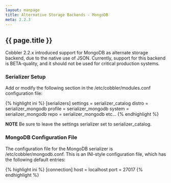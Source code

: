 ```yaml
---
layout: manpage
title: Alternative Storage Backends - MongoDB
meta: 2.2.3
---
```


## {{ page.title }}

Cobbler 2.2.x introduced support for MongoDB as alternate storage backend, due to the native use of JSON. Currently, support for this backend is BETA-quality, and it should not be used for critical production systems.

### Serializer Setup

Add or modify the following section in the /etc/cobbler/modules.conf configuration file:

{% highlight ini %}
[serializers]
settings = serializer_catalog
distro = serializer_mongodb
profile = serializer_mongodb
system = serializer_mongodb
repo = serializer_mongodb
etc...
{% endhighlight %}

**NOTE** Be sure to leave the settings serializer set to serializer_catalog.

### MongoDB Configuration File

The configuration file for the MongoDB serializer is /etc/cobbler/mongodb.conf. This is an INI-style configuration file, which has the following default entries:

{% highlight ini %}
[connection]
host = localhost
port = 27017
{% endhighlight %}
